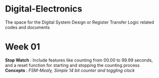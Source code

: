 # Digital-Electronics
The space for the Digital System Design or Register Transfer Logic related codes and documents
# Week 01
<strong>Stop Watch</strong> : Include features like counting from 00.00 to 99.99 seconds, and a reset function for starting and stopping the counting process <br>
<strong>Concepts </strong>: <i>FSM-Mealy, Simple 14 bit counter and toggling clock </i>
